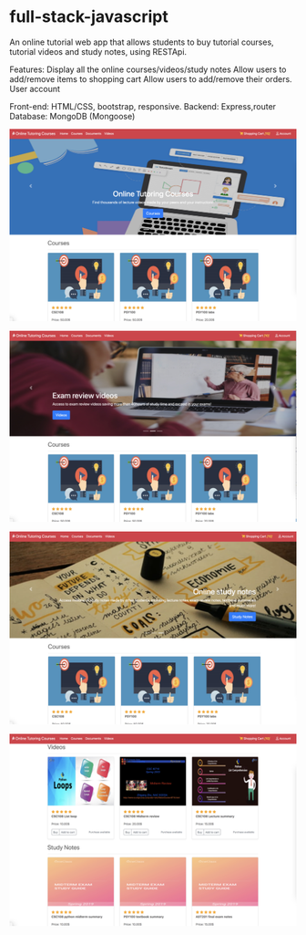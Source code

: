 # full-stack-javascript

An online tutorial web app that allows students to buy tutorial courses, tutorial videos and study notes, using RESTApi.

Features:
Display all the online courses/videos/study notes
Allow users to add/remove items to shopping cart
Allow users to add/remove their orders.
User account

Front-end: HTML/CSS, bootstrap, responsive.
Backend: Express,router 
Database: MongoDB (Mongoose)

![](./online-tut1.png)

![](./online-tut2.png)

![](./online-tut3.png)

![](./online-tut4.png)
